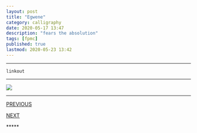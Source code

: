 ```yaml
---
layout: post
title: "Egwene"
category: calligraphy
date: 2020-05-17 13:47
description: "fears the absolution"
tags: [fpmc]
published: true
lastmod: 2020-05-23 13:42
---
```


*****

`linkout`

*****

<img src="{{ site.url }}/assets/img/ca04.jpg" />

*****
<div class="fpmc-nav">

<span class="fpmc-nav-prev"><a href="{{ 'egwene-iii' | prepend: site.baseurl }}">PREVIOUS</a></span>

<span class="fpmc-nav-next"><a href="{{ 'egwene-v' | prepend: site.baseurl }}">NEXT</a></span> 

</div>
*****
